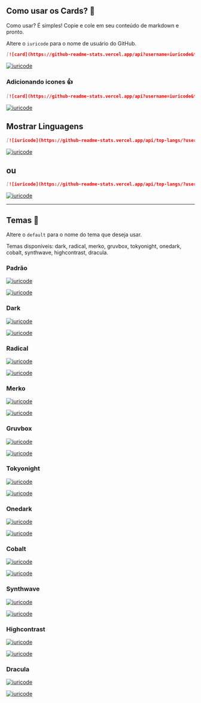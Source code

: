 ## Como usar os Cards? :monocle_face:

Como usar? É simples! Copie e cole em seu conteúdo de markdown e pronto.

Altere o `iuricode` para o nome de usuário do GitHub.

```md
[![card](https://github-readme-stats.vercel.app/api?username=iuricode&theme=default)](https://github.com/iuricode/)
```

[![iuricode](https://github-readme-stats.vercel.app/api?username=iuricode&theme=default)](https://github.com/iuricode/)

### Adicionando icones :thumbsup:

```md
[![card](https://github-readme-stats.vercel.app/api?username=iuricode&theme=default)](https://github.com/iuricode/)
```

[![iuricode](https://github-readme-stats.vercel.app/api?username=iuricode&theme=default&show_icons=true)](https://github.com/iuricode/)

## Mostrar Linguagens

```md
[![iuricode](https://github-readme-stats.vercel.app/api/top-langs/?username=iuricode&hide=html&layout=compact&theme=default)](https://github.com/iuricode/)
```

[![iuricode](https://github-readme-stats.vercel.app/api/top-langs/?username=iuricode&hide=html&layout=compact&theme=default)](https://github.com/iuricode/)

## ou

```md
[![iuricode](https://github-readme-stats.vercel.app/api/top-langs/?username=iuricode&hide=html&layout=compact=true&theme=default)](https://github.com/iuricode/)
```

[![iuricode](https://github-readme-stats.vercel.app/api/top-langs/?username=iuricode&hide=html&layout=compact=true&theme=default)](https://github.com/iuricode/)

---

## Temas :art:

Altere o `default` para o nome do tema que deseja usar.

Temas disponíveis: dark, radical, merko, gruvbox, tokyonight, onedark, cobalt, synthwave, highcontrast, dracula.

### Padrão

[![iuricode](https://github-readme-stats.vercel.app/api?username=iuricode&theme=default)](https://github.com/iuricode/)

[![iuricode](https://github-readme-stats.vercel.app/api/top-langs/?username=iuricode&hide=html&layout=compact&theme=default)](https://github.com/iuricode/)

### Dark

[![iuricode](https://github-readme-stats.vercel.app/api?username=iuricode&theme=dark)](https://github.com/iuricode/)

[![iuricode](https://github-readme-stats.vercel.app/api/top-langs/?username=iuricode&hide=html&layout=compact&theme=dark)](https://github.com/iuricode/)

### Radical

[![iuricode](https://github-readme-stats.vercel.app/api?username=iuricode&theme=radical)](https://github.com/iuricode/)

[![iuricode](https://github-readme-stats.vercel.app/api/top-langs/?username=iuricode&hide=html&layout=compact&theme=radical)](https://github.com/iuricode/)

### Merko

[![iuricode](https://github-readme-stats.vercel.app/api?username=iuricode&theme=merko)](https://github.com/iuricode/)

[![iuricode](https://github-readme-stats.vercel.app/api/top-langs/?username=iuricode&hide=html&layout=compact&theme=merko)](https://github.com/iuricode/)

### Gruvbox

[![iuricode](https://github-readme-stats.vercel.app/api?username=iuricode&theme=gruvbox)](https://github.com/iuricode/)

[![iuricode](https://github-readme-stats.vercel.app/api/top-langs/?username=iuricode&hide=html&layout=compact&theme=gruvbox)](https://github.com/iuricode/)

### Tokyonight

[![iuricode](https://github-readme-stats.vercel.app/api?username=iuricode&theme=tokyonight)](https://github.com/iuricode/)

[![iuricode](https://github-readme-stats.vercel.app/api/top-langs/?username=iuricode&hide=html&layout=compact&theme=tokyonight)](https://github.com/iuricode/)

### Onedark

[![iuricode](https://github-readme-stats.vercel.app/api?username=iuricode&theme=onedark)](https://github.com/iuricode/)

[![iuricode](https://github-readme-stats.vercel.app/api/top-langs/?username=iuricode&hide=html&layout=compact&theme=onedark)](https://github.com/iuricode/)

### Cobalt

[![iuricode](https://github-readme-stats.vercel.app/api?username=iuricode&theme=cobalt)](https://github.com/iuricode/)

[![iuricode](https://github-readme-stats.vercel.app/api/top-langs/?username=iuricode&hide=html&layout=compact&theme=cobalt)](https://github.com/iuricode/)

### Synthwave

[![iuricode](https://github-readme-stats.vercel.app/api?username=iuricode&theme=synthwave)](https://github.com/iuricode/)

[![iuricode](https://github-readme-stats.vercel.app/api/top-langs/?username=iuricode&hide=html&layout=compact&theme=synthwave)](https://github.com/iuricode/)

### Highcontrast

[![iuricode](https://github-readme-stats.vercel.app/api?username=iuricode&theme=highcontrast)](https://github.com/iuricode/)

[![iuricode](https://github-readme-stats.vercel.app/api/top-langs/?username=iuricode&hide=html&layout=compact&theme=highcontrast)](https://github.com/iuricode/)

### Dracula

[![iuricode](https://github-readme-stats.vercel.app/api?username=iuricode&theme=dracula)](https://github.com/iuricode/)

[![iuricode](https://github-readme-stats.vercel.app/api/top-langs/?username=iuricode&hide=html&layout=compact&theme=dracula)](https://github.com/iuricode/)
